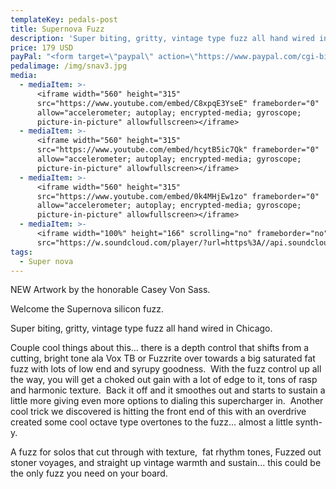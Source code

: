 ```yaml
---
templateKey: pedals-post
title: Supernova Fuzz
description: 'Super biting, gritty, vintage type fuzz all hand wired in Chicago.'
price: 179 USD
payPal: "<form target=\"paypal\" action=\"https://www.paypal.com/cgi-bin/webscr\" method=\"post\">\n<input type=\"hidden\" name=\"cmd\" value=\"_s-xclick\">\n<input type=\"hidden\" name=\"hosted_button_id\" value=\"CETW2GBT2JA3W\">\n<table>\n<tr><td><input type=\"hidden\" name=\"on0\" value=\"Black Friday 15% sale\">Black Friday 15% sale</td></tr><tr><td><select name=\"os0\">\n\t<option value=\"Supernova\">Supernova $152.00 USD</option>\n</select> </td></tr>\n</table>\n<input type=\"hidden\" name=\"currency_code\" value=\"USD\">\n<input type=\"image\" src=\"https://www.paypalobjects.com/en_US/i/btn/btn_cart_LG.gif\" border=\"0\" name=\"submit\" alt=\"PayPal - The safer, easier way to pay online!\">\n<img alt=\"\" border=\"0\" src=\"https://www.paypalobjects.com/en_US/i/scr/pixel.gif\" width=\"1\" height=\"1\">\n</form>\n\n"
pedalimage: /img/snav3.jpg
media:
  - mediaItem: >-
      <iframe width="560" height="315"
      src="https://www.youtube.com/embed/C8xpqE3YseE" frameborder="0"
      allow="accelerometer; autoplay; encrypted-media; gyroscope;
      picture-in-picture" allowfullscreen></iframe>
  - mediaItem: >-
      <iframe width="560" height="315"
      src="https://www.youtube.com/embed/hcytB5ic7Qk" frameborder="0"
      allow="accelerometer; autoplay; encrypted-media; gyroscope;
      picture-in-picture" allowfullscreen></iframe>
  - mediaItem: >-
      <iframe width="560" height="315"
      src="https://www.youtube.com/embed/0k4MHjEw1zo" frameborder="0"
      allow="accelerometer; autoplay; encrypted-media; gyroscope;
      picture-in-picture" allowfullscreen></iframe>
  - mediaItem: >-
      <iframe width="100%" height="166" scrolling="no" frameborder="no"
      src="https://w.soundcloud.com/player/?url=https%3A//api.soundcloud.com/tracks/454227861&amp;color=ff5500"></iframe>
tags:
  - Super nova
---
```

NEW Artwork by the honorable Casey Von Sass.

Welcome the Supernova silicon fuzz.

Super biting, gritty, vintage type fuzz all hand wired in Chicago.

Couple cool things about this... there is a depth control that shifts from a cutting, bright tone ala Vox TB or Fuzzrite over towards a big saturated fat fuzz with lots of low end and syrupy goodness.  With the fuzz control up all the way, you will get a choked out gain with a lot of edge to it, tons of rasp and harmonic texture.  Back it off and it smoothes out and starts to sustain a little more giving even more options to dialing this supercharger in.  Another cool trick we discovered is hitting the front end of this with an overdrive created some cool octave type overtones to the fuzz... almost a little synth-y.

A fuzz for solos that cut through with texture,  fat rhythm tones, Fuzzed out stoner voyages, and straight up vintage warmth and sustain... this could be the only fuzz you need on your board.
